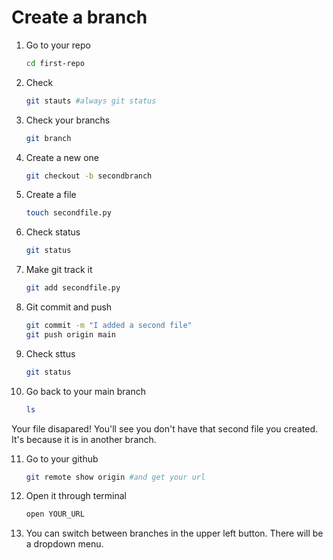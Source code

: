 # Create a branch

1. Go to your repo
    ```bash
    cd first-repo
    ````
2. Check
    ```bash
    git stauts #always git status
    ```
3. Check your branchs
    ```bash
    git branch
    ````
4. Create a new one
    ```bash
    git checkout -b secondbranch
    ```
5. Create a file
    ```bash
    touch secondfile.py
    ```
6. Check status
    ```bash
    git status
    ```
7. Make git track it
    ```bash
    git add secondfile.py
    ```
8. Git commit and push
    ```bash
    git commit -m "I added a second file"
    git push origin main
    ```
9. Check sttus
    ```bash
    git status
    ```
10. Go back to your main branch
    ```bash
    ls
    ```
Your file disapared! You'll see you don't have that second file you created. It's because it is in another branch.

11. Go to your github
    ```bash
    git remote show origin #and get your url
    ```
12. Open it through terminal
    ```bash
    open YOUR_URL
    ```
13. You can switch between branches in the upper left button. There will be a dropdown menu.